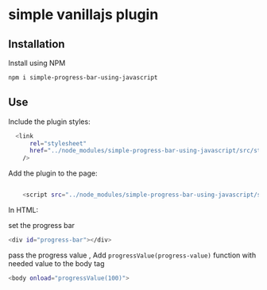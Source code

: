 # simple vanillajs plugin

## Installation

Install using NPM

```sh
npm i simple-progress-bar-using-javascript
```


## Use
Include the plugin styles:

```sh
  <link
      rel="stylesheet"
      href="../node_modules/simple-progress-bar-using-javascript/src/style.css"
    />
```

Add the plugin to the page:

```sh

    <script src="../node_modules/simple-progress-bar-using-javascript/src/index.js"></script>
```
In HTML:

set the progress bar 
```sh
<div id="progress-bar"></div>
```
pass the progress value , Add `progressValue(progress-value)` function with needed value to the body tag
```sh
<body onload="progressValue(100)">
```
